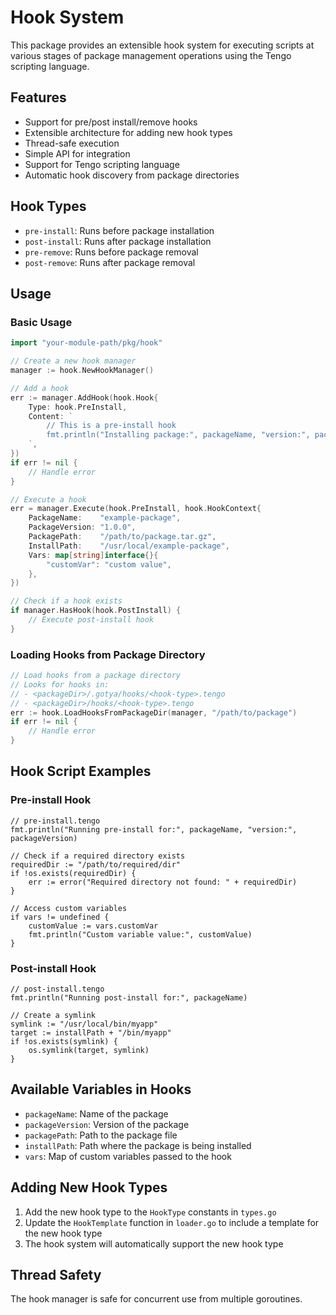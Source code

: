 # Hook System

This package provides an extensible hook system for executing scripts at various stages of package management operations using the Tengo scripting language.

## Features

- Support for pre/post install/remove hooks
- Extensible architecture for adding new hook types
- Thread-safe execution
- Simple API for integration
- Support for Tengo scripting language
- Automatic hook discovery from package directories

## Hook Types

- `pre-install`: Runs before package installation
- `post-install`: Runs after package installation
- `pre-remove`: Runs before package removal
- `post-remove`: Runs after package removal

## Usage

### Basic Usage

```go
import "your-module-path/pkg/hook"

// Create a new hook manager
manager := hook.NewHookManager()

// Add a hook
err := manager.AddHook(hook.Hook{
    Type: hook.PreInstall,
    Content: `
        // This is a pre-install hook
        fmt.println("Installing package:", packageName, "version:", packageVersion)
    `,
})
if err != nil {
    // Handle error
}

// Execute a hook
err = manager.Execute(hook.PreInstall, hook.HookContext{
    PackageName:    "example-package",
    PackageVersion: "1.0.0",
    PackagePath:    "/path/to/package.tar.gz",
    InstallPath:    "/usr/local/example-package",
    Vars: map[string]interface{}{
        "customVar": "custom value",
    },
})

// Check if a hook exists
if manager.HasHook(hook.PostInstall) {
    // Execute post-install hook
}
```

### Loading Hooks from Package Directory

```go
// Load hooks from a package directory
// Looks for hooks in:
// - <packageDir>/.gotya/hooks/<hook-type>.tengo
// - <packageDir>/hooks/<hook-type>.tengo
err := hook.LoadHooksFromPackageDir(manager, "/path/to/package")
if err != nil {
    // Handle error
}
```

## Hook Script Examples

### Pre-install Hook

```tengo
// pre-install.tengo
fmt.println("Running pre-install for:", packageName, "version:", packageVersion)

// Check if a required directory exists
requiredDir := "/path/to/required/dir"
if !os.exists(requiredDir) {
    err := error("Required directory not found: " + requiredDir)
}

// Access custom variables
if vars != undefined {
    customValue := vars.customVar
    fmt.println("Custom variable value:", customValue)
}
```

### Post-install Hook

```tengo
// post-install.tengo
fmt.println("Running post-install for:", packageName)

// Create a symlink
symlink := "/usr/local/bin/myapp"
target := installPath + "/bin/myapp"
if !os.exists(symlink) {
    os.symlink(target, symlink)
}
```

## Available Variables in Hooks

- `packageName`: Name of the package
- `packageVersion`: Version of the package
- `packagePath`: Path to the package file
- `installPath`: Path where the package is being installed
- `vars`: Map of custom variables passed to the hook

## Adding New Hook Types

1. Add the new hook type to the `HookType` constants in `types.go`
2. Update the `HookTemplate` function in `loader.go` to include a template for the new hook type
3. The hook system will automatically support the new hook type

## Thread Safety

The hook manager is safe for concurrent use from multiple goroutines.
